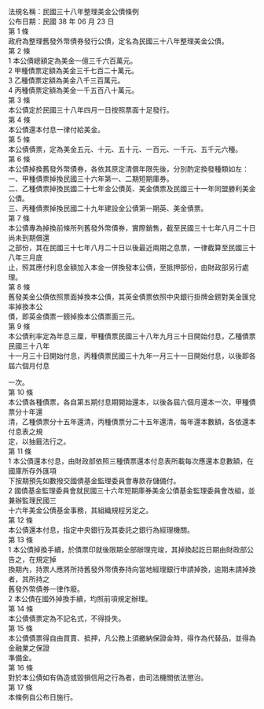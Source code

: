 法規名稱：民國三十八年整理美金公債條例  
公布日期：民國 38 年 06 月 23 日  
第 1 條  
政府為整理舊發外幣債券發行公債，定名為民國三十八年整理美金公債。  
第 2 條  
1 本公債總額定為美金一億三千六百萬元。  
2 甲種債票定額為美金三千七百二十萬元。  
3 乙種債票定額為美金八千三百萬元。  
4 丙種債票定額為美金一千五百八十萬元。  
第 3 條  
本公債定於民國三十八年四月一日按照票面十足發行。  
第 4 條  
本公債還本付息一律付給美金。  
第 5 條  
本公債債票，定為美金五元、十元、五十元、一百元、一千元、五千元六種。  
第 6 條  
本公債掉換舊發外幣債券，各依其原定清償年限先後，分別酌定換發種類如左：  
一、甲種債票掉換民國三十六年第一、二期短期庫券。  
二、乙種債票掉換民國二十七年金公債英、美金債票及民國三十一年同盟勝利美金公債。  
三、丙種債票掉換民國二十九年建設金公債第一期英、美金債票。  
第 7 條  
本公債專為掉換前條所列舊發外幣債券，實際銷售，截至民國三十七年八月二十日尚未到期償還  
之部份，其在民國三十七年八月二十日以後最近兩期之息票，一律截算至民國三十八年三月底  
止，照其應付利息金額加入本金一併換發本公債，至抵押部份，由財政部另行處理。  
第 8 條  
舊發美金公債依照票面掉換本公債，其英金債票依照中央銀行掛牌金鎊對美金匯兌率掉換本公  
債，即英金債票一鎊掉換本公債票面三元。  
第 9 條  
本公債利率定為年息三厘，甲種債票民國三十八年九月三十日開始付息，乙種債票民國三十八年  
十一月三十日開始付息，丙種債票民國三十九年一月三十一日開始付息，以後即各屆六個月付息  


一次。  
第 10 條  
本公債各種債票，各自第五期付息期開始還本，以後各屆六個月還本一次，甲種債票分十年還  
清，乙種債票分十五年還清，丙種債票分二十五年還清，每年還本數額，各依還本付息表之規  
定，以抽籤法行之。  
第 11 條  
1 本公債還本付息，由財政部依照三種債票還本付息表所載每次應還本息數額，在國庫所存外匯項  
下按期預先如數撥交國債基金監理委員會專款存儲備付。  
2 國債基金監理委員會就民國三十六年短期庫券美金公債基金監理委員會改組，並兼辦監理民國三  
十六年美金公債基金事務，其組織規程另定之。  
第 12 條  
本公債還本付息，指定中央銀行及其委託之銀行為經理機關。  
第 13 條  
1 本公債掉換手續，於債票印就後限期全部辦理完竣，其掉換起訖日期由財政部公告之，在規定掉  
換期內，持票人應將所持舊發外幣債券持向當地經理銀行申請掉換，逾期未請掉換者，其所持之  
舊發外幣債券一律作廢。  
2 本公債在國外掉換手續，均照前項規定辦理。  
第 14 條  
本公債債票定為不記名式，不得掛失。  
第 15 條  
本公債債票得自由買賣、抵押，凡公務上須繳納保證金時，得作為代替品，並得為金融業之保證  
準備金。  
第 16 條  
對於本公債如有偽造或毀損信用之行為者，由司法機關依法懲治。  
第 17 條  
本條例自公布日施行。  


